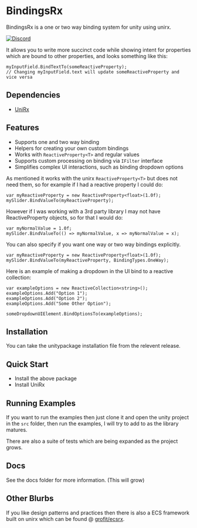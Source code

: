 # BindingsRx

BindingsRx is a one or two way binding system for unity using unirx.

[![Discord](https://img.shields.io/discord/488609938399297536.svg)](https://discord.gg/bS2rnGz)

It allows you to write more succinct code while showing intent for properties which are bound to other properties, and looks something like this:

```
myInputField.BindTextTo(someReactiveProperty);
// Changing myInputField.text will update someReactiveProperty and vice versa
```

## Dependencies

- [UniRx](https://github.com/neuecc/UniRx) 

## Features

- Supports one and two way binding
- Helpers for creating your own custom bindings
- Works with `ReactiveProperty<T>` and regular values
- Supports custom processing on binding via `IFilter` interface
- Simplifies complex UI interactions, such as binding dropdown options

As mentioned it works with the unirx `ReactiveProperty<T>` but does not need them, so for example if I had a reactive property I could do:

```
var myReactiveProperty = new ReactiveProperty<float>(1.0f);
mySlider.BindValueTo(myReactiveProperty);
```

However if I was working with a 3rd party library I may not have ReactiveProperty objects, so for that I would do:

```
var myNormalValue = 1.0f;
mySlider.BindValueTo(() => myNormalValue, x => myNormalValue = x);
```

You can also specify if you want one way or two way bindings explicitly.

```
var myReactiveProperty = new ReactiveProperty<float>(1.0f);
mySlider.BindValueTo(myReactiveProperty, BindingTypes.OneWay);
```

Here is an example of making a dropdown in the UI bind to a reactive collection:

```
var exampleOptions = new ReactiveCollection<string>();
exampleOptions.Add("Option 1");
exampleOptions.Add("Option 2");
exampleOptions.Add("Some Other Option");

someDropdownUIElement.BindOptionsTo(exampleOptions);
```


## Installation

You can take the unitypackage installation file from the relevent release.

## Quick Start

- Install the above package
- Install UniRx 

## Running Examples

If you want to run the examples then just clone it and open the unity project in the `src` folder, then run the examples, I will try to add to as the library matures.

There are also a suite of tests which are being expanded as the project grows.

## Docs

See the docs folder for more information. (This will grow)

## Other Blurbs

If you like design patterns and practices then there is also a ECS framework built on unirx which can be found @ [grofit/ecsrx](https://github.com/grofit/ecsrx).
